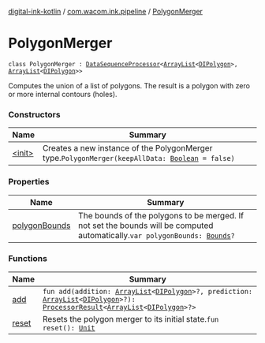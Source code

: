 [digital-ink-kotlin](../../index.md) / [com.wacom.ink.pipeline](../index.md) / [PolygonMerger](./index.md)

# PolygonMerger

`class PolygonMerger : `[`DataSequenceProcessor`](../../com.wacom.ink.pipeline.base/-data-sequence-processor/index.md)`<`[`ArrayList`](https://kotlinlang.org/api/latest/jvm/stdlib/kotlin.collections/-array-list/index.html)`<`[`DIPolygon`](../../com.wacom.ink/-d-i-polygon.md)`>, `[`ArrayList`](https://kotlinlang.org/api/latest/jvm/stdlib/kotlin.collections/-array-list/index.html)`<`[`DIPolygon`](../../com.wacom.ink/-d-i-polygon.md)`>>`

Computes the union of a list of polygons. The result is a polygon with zero or more internal contours (holes).

### Constructors

| Name | Summary |
|---|---|
| [&lt;init&gt;](-init-.md) | Creates a new instance of the PolygonMerger type.`PolygonMerger(keepAllData: `[`Boolean`](https://kotlinlang.org/api/latest/jvm/stdlib/kotlin/-boolean/index.html)` = false)` |

### Properties

| Name | Summary |
|---|---|
| [polygonBounds](polygon-bounds.md) | The bounds of the polygons to be merged. If not set the bounds will be computed automatically.`var polygonBounds: `[`Bounds`](../../com.wacom.ink.utils/-bounds/index.md)`?` |

### Functions

| Name | Summary |
|---|---|
| [add](add.md) | `fun add(addition: `[`ArrayList`](https://kotlinlang.org/api/latest/jvm/stdlib/kotlin.collections/-array-list/index.html)`<`[`DIPolygon`](../../com.wacom.ink/-d-i-polygon.md)`>?, prediction: `[`ArrayList`](https://kotlinlang.org/api/latest/jvm/stdlib/kotlin.collections/-array-list/index.html)`<`[`DIPolygon`](../../com.wacom.ink/-d-i-polygon.md)`>?): `[`ProcessorResult`](../../com.wacom.ink.pipeline.base/-processor-result/index.md)`<`[`ArrayList`](https://kotlinlang.org/api/latest/jvm/stdlib/kotlin.collections/-array-list/index.html)`<`[`DIPolygon`](../../com.wacom.ink/-d-i-polygon.md)`>?>` |
| [reset](reset.md) | Resets the polygon merger to its initial state.`fun reset(): `[`Unit`](https://kotlinlang.org/api/latest/jvm/stdlib/kotlin/-unit/index.html) |
